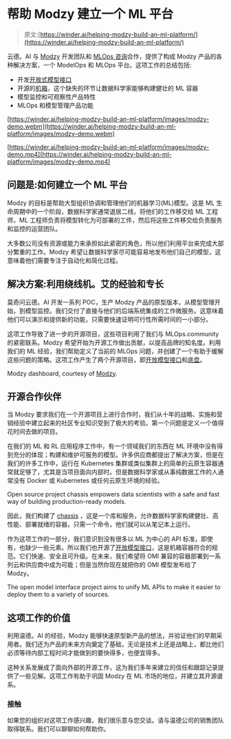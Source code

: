 # 帮助 Modzy 建立一个 ML 平台

> 原文:[https://winder.ai/helping-modzy-build-an-ml-platform/](https://winder.ai/helping-modzy-build-an-ml-platform/)

云德。AI 与 [Modzy](https://modzy.com) 开发团队和 [MLOps 咨询](https://mlops.consulting)合作，提供了构成 Modzy 产品的各种解决方案，一个 ModelOps 和 MLOps 平台。这项工作的总结包括:

*   开发[开放式模型接口](https://openmodel.ml)
*   开源的[机箱](https://chassis.ml)，这个缺失的环节让数据科学家能够构建健壮的 ML 容器
*   模型监控和可观察性产品特性
*   MLOps 和模型管理产品功能

[https://winder.ai/helping-modzy-build-an-ml-platform/images/modzy-demo.webm](https://winder.ai/helping-modzy-build-an-ml-platform/images/modzy-demo.webm)

[https://winder.ai/helping-modzy-build-an-ml-platform/images/modzy-demo.mp4](https://winder.ai/helping-modzy-build-an-ml-platform/images/modzy-demo.mp4)

## 问题是:如何建立一个 ML 平台

Modzy 的目标是帮助大型组织协调和管理他们的机器学习(ML)模型。这是 ML 生命周期中的一个阶段，数据科学家通常退居二线，将他们的工作移交给 ML 工程师，ML 工程师负责将模型转化为可部署的工件，然后将这些工件移交给负责服务和监控的运营团队。

大多数公司没有资源或能力来承担如此紧密的角色，所以他们利用平台来完成大部分繁重的工作。Modzy 希望让数据科学家尽可能容易地发布他们自己的模型，这意味着他们需要专注于自动化和简化过程。

## 解决方案:利用绕线机。艾的经验和专长

莫奇问云德。AI 开发一系列 POC，生产 Modzy 产品的原型版本，从模型管理开始，到模型监控。我们交付了直接与他们的后端系统集成的工作微服务。这意味着他们可以演示和提供新的功能，只需要快速证明可行性所需时间的一小部分。

这项工作导致了进一步的开源项目，这些项目利用了我们与 MLOps.community 的紧密联系。Modzy 希望开始为开源工作做出贡献，以提高品牌的知名度。利用我们的 ML 经验，我们帮助定义了当前的 MLOps 问题，并创建了一个有助于缓解这些问题的策略。这项工作产生了两个开源项目，即[开放模型接口](https://openmodel.ml)和[底盘](https://chassis.ml)。

<picture><source type="image/webp" srcset="https://winder.ai/helping-modzy-build-an-ml-platform/images/modzy-dashboard_hu91d087f26ffbc8621855a51a1ef960cc_294558_480x0_resize_q75_h2_box_3.webp 480w ,https://winder.ai/helping-modzy-build-an-ml-platform/images/modzy-dashboard_hu91d087f26ffbc8621855a51a1ef960cc_294558_768x0_resize_q75_h2_box_3.webp 768w ,https://winder.ai/helping-modzy-build-an-ml-platform/images/modzy-dashboard_hu91d087f26ffbc8621855a51a1ef960cc_294558_1200x0_resize_q75_h2_box_3.webp 1200w" width="3358" height="1804" style="max-width:3358px" alt="An image of the modzy administrative panel."></picture> 

Modzy dashboard, courtesy of [Modzy](https://modzy.com).

## 开源合作伙伴

当 Modzy 要求我们在一个开源项目上进行合作时，我们从十年的战略、实施和营销经验中建立起来的社区专业知识受到了极大的考验。第一个问题是定义一个值得花时间去做的项目。

在我们的 ML 和 RL 应用程序工作中，有一个领域我们的东西在 ML 环境中没有得到充分的体现；构建和维护可服务的模型。许多供应商都提出了解决方案，但是在我们的许多工作中，运行在 Kubernetes 集群或类似集群上的简单的云原生容器通常就足够了，尤其是当项目面向内部时。但是数据科学家或从事纯数据工作的人通常没有 Docker 或 Kubernetes 或任何云原生环境的经验。

<picture><source type="image/webp" srcset="https://winder.ai/helping-modzy-build-an-ml-platform/images/chassis_hua9c74fd3fcc5352d40e7a026ebc6a5ac_11168292_480x0_resize_q75_h2_box.webp 480w ,https://winder.ai/helping-modzy-build-an-ml-platform/images/chassis_hua9c74fd3fcc5352d40e7a026ebc6a5ac_11168292_768x0_resize_q75_h2_box.webp 768w ,https://winder.ai/helping-modzy-build-an-ml-platform/images/chassis_hua9c74fd3fcc5352d40e7a026ebc6a5ac_11168292_1200x0_resize_q75_h2_box.webp 1200w" width="3653" height="3217" style="max-width:3653px" alt="An image of the chassis website."></picture> 

Open source project chassis empowers data scientists with a safe and fast way of building production-ready models.

因此，我们构建了 [chassis](https://chassis.ml) ，这是一个库和服务，允许数据科学家构建健壮、高性能、部署就绪的容器，只需一个命令，他们就可以从笔记本上运行。

作为这项工作的一部分，我们意识到没有很多以 ML 为中心的 API 标准，即使有，也缺少一些元素。所以我们也开源了[开放模型接口](https://openmodel.ml)，这是机箱容器符合的规范。它们快速、安全且可升级。在未来，我们希望将 OMI 兼容的容器部署到一系列云和供应商中成为可能；但是当然你现在就把你的 OMI 模型发布给了 Modzy。

<picture><source type="image/webp" srcset="https://winder.ai/helping-modzy-build-an-ml-platform/images/open-model-interface_hucfbd9e53030d71a21e7c1b699a834ce7_21195737_480x0_resize_q75_h2_box.webp 480w ,https://winder.ai/helping-modzy-build-an-ml-platform/images/open-model-interface_hucfbd9e53030d71a21e7c1b699a834ce7_21195737_768x0_resize_q75_h2_box.webp 768w ,https://winder.ai/helping-modzy-build-an-ml-platform/images/open-model-interface_hucfbd9e53030d71a21e7c1b699a834ce7_21195737_1200x0_resize_q75_h2_box.webp 1200w" width="5093" height="3395" style="max-width:5093px" alt="An image of the OMI website."></picture> 

The open model interface project aims to unify ML APIs to make it easier to deploy them to a variety of sources.

## 这项工作的价值

利用温德。AI 的经验，Modzy 能够快速原型新产品的想法，并验证他们的早期采用者。我们还为产品的未来方向奠定了基础，无论是技术上还是战略上，都比他们必须等待内部工程时间才能做到的要快得多，也便宜得多。

这种关系发展成了面向外部的开源工作，这为我们多年来建立的信任和跟踪记录提供了一些见解。这项工作有助于巩固 Modzy 在 ML 市场的地位，并建立其开源谱系。

### 接触

如果您的组织对这项工作感兴趣，我们很乐意与您交谈。请与温德公司的销售团队取得联系。我们可以聊聊如何帮助你。